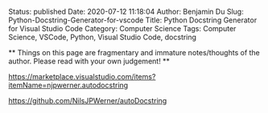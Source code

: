 Status: published
Date: 2020-07-12 11:18:04
Author: Benjamin Du
Slug: Python-Docstring-Generator-for-vscode
Title: Python Docstring Generator for Visual Studio Code
Category: Computer Science
Tags: Computer Science, VSCode, Python, Visual Studio Code, docstring

**
Things on this page are fragmentary and immature notes/thoughts of the author.
Please read with your own judgement!
**

https://marketplace.visualstudio.com/items?itemName=njpwerner.autodocstring

https://github.com/NilsJPWerner/autoDocstring